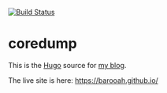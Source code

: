 [![Build Status](https://travis-ci.com/barooah/coredump.svg)](https://travis-ci.com/barooah/coredump)

# coredump

This is the [Hugo](https://gohugo.io/) source for
[my blog](https://barooah.github.io/).

The live site is here: https://barooah.github.io/